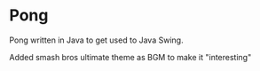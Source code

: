 # Pong

<p>Pong written in Java to get used to Java Swing.</p>
<p?>Added smash bros ultimate theme as BGM to make it "interesting"</p>
